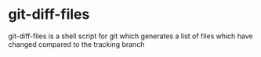 git-diff-files
==============

git-diff-files is a shell script for git which generates a list of files which have changed compared to the tracking branch